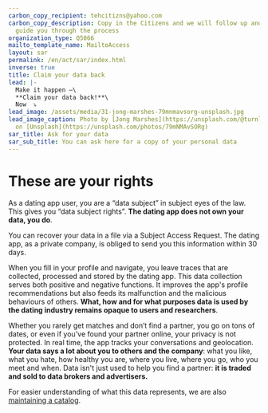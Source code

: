 ```yaml
---
carbon_copy_recipient: tehcitizns@yahoo.com
carbon_copy_description: Copy in the Citizens and we will follow up and help
  guide you through the process
organization_type: Q5066
mailto_template_name: MailtoAccess
layout: sar
permalink: /en/act/sar/index.html
inverse: true
title: Claim your data back
lead: |-
  Make it happen —\
  **Claim your data back!**\
  Now  ⤵️
lead_image: /assets/media/31-jong-marshes-79mnmavsorg-unsplash.jpg
lead_image_caption: Photo by [Jong Marshes](https://unsplash.com/@turnlip19)
  on [Unsplash](https://unsplash.com/photos/79mNMAvSORg)
sar_title: Ask for your data
sar_sub_title: You can ask here for a copy of your personal data
---
```

# These are your rights

As a dating app user, you are a “data subject” in subject eyes of the law. This gives you “data subject rights”. **The dating app does not own your data, you do**. 

You can recover your data in a file via a Subject Access Request. The dating app, as a private company, is obliged to send you this information within 30 days.

When you fill in your profile and navigate, you leave traces that are collected, processed and stored by the dating app. This data collection serves both positive and negative functions. It improves the app's profile recommendations but also feeds its malfunction and the malicious behaviours of others. **What, how and for what purposes data is used by the dating industry remains opaque to users and researchers**.

Whether you rarely get matches and don’t find a partner, you go on tons of dates, or even if you've found your partner online, your privacy is not protected. In real time, the app tracks your conversations and geolocation. **Your data says a lot about you to others and the company**: what you like, what you hate, how healthy you are, where you live, where you go, who you meet and when. Data isn't just used to help you find a partner: **it is traded and sold to data brokers and advertisers.**

For easier understanding of what this data represents, we are also [maintaining a catalog](https://dating-privacy.hestialabs.org/en/act/catalog).
